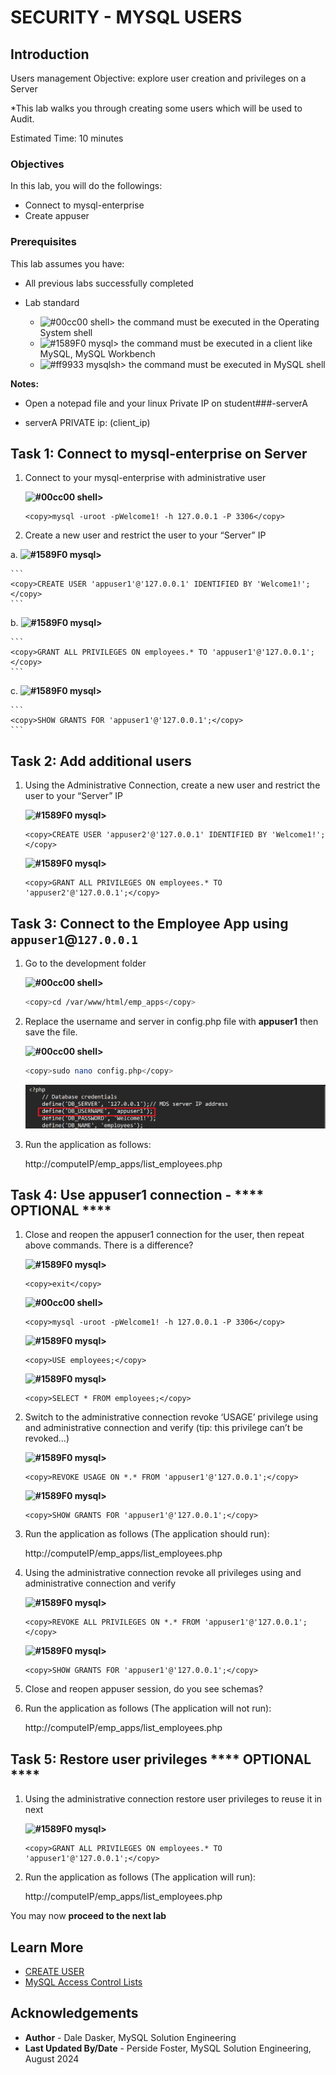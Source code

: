 # SECURITY - MYSQL USERS

## Introduction

Users management
Objective: explore user creation and privileges on a Server

*This lab walks you through creating some users which will be used to Audit.

Estimated Time: 10 minutes

### Objectives

In this lab, you will  do the followings:

- Connect to mysql-enterprise
- Create appuser

### Prerequisites

This lab assumes you have:

- All previous labs successfully completed

- Lab standard

  - ![#00cc00](https://via.placeholder.com/15/00cc00/000000?text=+) shell> the command must be executed in the Operating System shell
  - ![#1589F0](https://via.placeholder.com/15/1589F0/000000?text=+) mysql> the command must be executed in a client like MySQL, MySQL Workbench
  - ![#ff9933](https://via.placeholder.com/15/ff9933/000000?text=+) mysqlsh> the command must be executed in MySQL shell

**Notes:**

- Open a notepad file and  your linux Private IP on student###-serverA

- serverA  PRIVATE ip: (client_ip)

## Task 1: Connect to mysql-enterprise on Server

1. Connect to your mysql-enterprise with administrative user

    **![#00cc00](https://via.placeholder.com/15/00cc00/000000?text=+) shell>**

    ```
    <copy>mysql -uroot -pWelcome1! -h 127.0.0.1 -P 3306</copy>
    ```

2. Create a new user and restrict the user to your “Server” IP

 a. **![#1589F0](https://via.placeholder.com/15/1589F0/000000?text=+) mysql>**

    ```
    <copy>CREATE USER 'appuser1'@'127.0.0.1' IDENTIFIED BY 'Welcome1!';</copy>
    ```

 b. **![#1589F0](https://via.placeholder.com/15/1589F0/000000?text=+) mysql>**

    ```
    <copy>GRANT ALL PRIVILEGES ON employees.* TO 'appuser1'@'127.0.0.1';</copy>
    ```

 c. **![#1589F0](https://via.placeholder.com/15/1589F0/000000?text=+) mysql>**

    ```
    <copy>SHOW GRANTS FOR 'appuser1'@'127.0.0.1';</copy>
    ```

## Task 2: Add additional users

1. Using the Administrative Connection, create a new user and restrict the user to your “Server” IP

    **![#1589F0](https://via.placeholder.com/15/1589F0/000000?text=+) mysql>**

    ```
    <copy>CREATE USER 'appuser2'@'127.0.0.1' IDENTIFIED BY 'Welcome1!';</copy>
    ```

    **![#1589F0](https://via.placeholder.com/15/1589F0/000000?text=+) mysql>**

    ```
    <copy>GRANT ALL PRIVILEGES ON employees.* TO 'appuser2'@'127.0.0.1';</copy>
    ```

## Task 3: Connect to the Employee App using  `appuser1`@`127.0.0.1`

1. Go to the development folder

    **![#00cc00](https://via.placeholder.com/15/00cc00/000000?text=+) shell>**

    ```bash
    <copy>cd /var/www/html/emp_apps</copy>
    ```

2. Replace the username and server  in config.php file with **appuser1** then save the file.

    **![#00cc00](https://via.placeholder.com/15/00cc00/000000?text=+) shell>**

    ```bash
    <copy>sudo nano config.php</copy>
    ```
    ![MDS](./images/appuser-config.png "emp-list-php")

3. Run the application as follows:

    http://computeIP/emp_apps/list_employees.php

## Task 4: Use appuser1 connection - **** OPTIONAL ****

1. Close and reopen the appuser1 connection for the user, then repeat above commands. There is a difference?

    **![#1589F0](https://via.placeholder.com/15/1589F0/000000?text=+) mysql>**

    ```
    <copy>exit</copy>
    ```

    **![#00cc00](https://via.placeholder.com/15/00cc00/000000?text=+) shell>**

    ```
    <copy>mysql -uroot -pWelcome1! -h 127.0.0.1 -P 3306</copy>
    ```

    **![#1589F0](https://via.placeholder.com/15/1589F0/000000?text=+) mysql>**

    ```
    <copy>USE employees;</copy>
    ```

    **![#1589F0](https://via.placeholder.com/15/1589F0/000000?text=+) mysql>**

    ```
    <copy>SELECT * FROM employees;</copy>
    ```

2. Switch to the administrative connection revoke ‘USAGE’ privilege using and administrative connection and verify (tip: this privilege can’t be revoked…)

    **![#1589F0](https://via.placeholder.com/15/1589F0/000000?text=+) mysql>**

    ```
    <copy>REVOKE USAGE ON *.* FROM 'appuser1'@'127.0.0.1';</copy>
    ```
    **![#1589F0](https://via.placeholder.com/15/1589F0/000000?text=+) mysql>**

    ```
    <copy>SHOW GRANTS FOR 'appuser1'@'127.0.0.1';</copy>
    ```

3. Run the application as follows (The application should run):

    http://computeIP/emp_apps/list_employees.php

4. Using the administrative connection revoke all privileges using and administrative connection and verify

    **![#1589F0](https://via.placeholder.com/15/1589F0/000000?text=+) mysql>**

    ```
    <copy>REVOKE ALL PRIVILEGES ON *.* FROM 'appuser1'@'127.0.0.1';</copy>
    ```

    **![#1589F0](https://via.placeholder.com/15/1589F0/000000?text=+) mysql>**

    ```
    <copy>SHOW GRANTS FOR 'appuser1'@'127.0.0.1';</copy>
    ```

5. Close and reopen appuser session, do you see schemas?

6. Run the application as follows (The application will not run):

    http://computeIP/emp_apps/list_employees.php

## Task 5: Restore user privileges  **** OPTIONAL ****

1. Using the administrative connection restore user privileges to reuse it in next 

    **![#1589F0](https://via.placeholder.com/15/1589F0/000000?text=+) mysql>**

    ```
    <copy>GRANT ALL PRIVILEGES ON employees.* TO 'appuser1'@'127.0.0.1';</copy>
    ```

2. Run the application as follows (The application will run):

    http://computeIP/emp_apps/list_employees.php


You may now **proceed to the next lab**

## Learn More

- [CREATE USER](https://dev.mysql.com/doc/en/create-user.html)
- [MySQL Access Control Lists](https://dev.mysql.com/doc/en/access-control.html)

## Acknowledgements

- **Author** - Dale Dasker, MySQL Solution Engineering
- **Last Updated By/Date** - Perside Foster, MySQL Solution Engineering, August 2024
